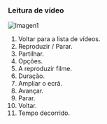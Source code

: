 ### Leitura de vídeo

![Imagen1](http://static.energysistem.com/images/manuals/42430/565c225dc5c24.jpg)

1.	Voltar para a lista de vídeos.
2.	Reproduzir / Parar.
3.	Partilhar.
4.	Opções.
5.	A reproduzir filme.
6.	Duração.
7.	Ampliar o ecrã.
8.	Avançar.
9.	Parar.
10.	Voltar.
11.	Tempo decorrido.


